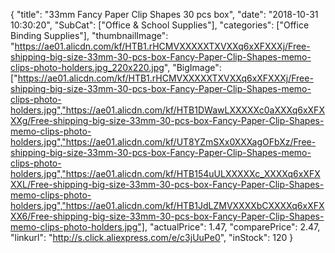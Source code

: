 {
	"title": "33mm Fancy Paper Clip Shapes  30 pcs box",
	"date": "2018-10-31 10:30:20",
	"SubCat": ["Office & School Supplies"],
	"categories": ["Office Binding Supplies"],
	"thumbnailImage": "https://ae01.alicdn.com/kf/HTB1.rHCMVXXXXXTXVXXq6xXFXXXj/Free-shipping-big-size-33mm-30-pcs-box-Fancy-Paper-Clip-Shapes-memo-clips-photo-holders.jpg_220x220.jpg",
	"BigImage": ["https://ae01.alicdn.com/kf/HTB1.rHCMVXXXXXTXVXXq6xXFXXXj/Free-shipping-big-size-33mm-30-pcs-box-Fancy-Paper-Clip-Shapes-memo-clips-photo-holders.jpg","https://ae01.alicdn.com/kf/HTB1DWawLXXXXXc0aXXXq6xXFXXXg/Free-shipping-big-size-33mm-30-pcs-box-Fancy-Paper-Clip-Shapes-memo-clips-photo-holders.jpg","https://ae01.alicdn.com/kf/UT8YZmSXx0XXXagOFbXz/Free-shipping-big-size-33mm-30-pcs-box-Fancy-Paper-Clip-Shapes-memo-clips-photo-holders.jpg","https://ae01.alicdn.com/kf/HTB154uULXXXXXc_XXXXq6xXFXXXL/Free-shipping-big-size-33mm-30-pcs-box-Fancy-Paper-Clip-Shapes-memo-clips-photo-holders.jpg","https://ae01.alicdn.com/kf/HTB1JdLZMVXXXXbCXXXXq6xXFXXX6/Free-shipping-big-size-33mm-30-pcs-box-Fancy-Paper-Clip-Shapes-memo-clips-photo-holders.jpg"],
	"actualPrice": 1.47,
	"comparePrice": 2.47,
	"linkurl": "http://s.click.aliexpress.com/e/c3jUuPe0",
	"inStock": 120
}
